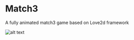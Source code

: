# Match3
A fully animated match3 game based on Love2d framework

![alt text](https://i.imgur.com/rbQnicA.gif)
